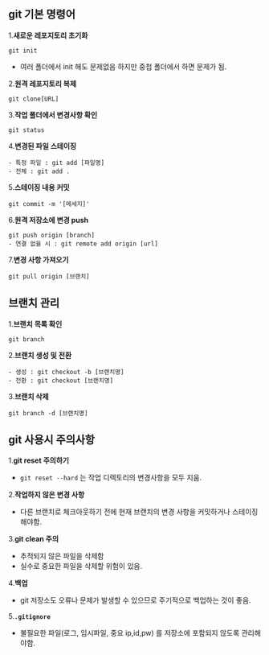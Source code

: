 ## git 기본 명령어

1.**새로운 레포지토리 초기화**

```
git init
```

- 여러 폴더에서 init 해도 문제없음
하지만
중첩 폴더에서 하면 문제가 됨.

2.**원격 레포지토리 복제**

```
git clone[URL]
```
3.**작업 폴더에서 변경사항 확인**
```
git status
```
4.**변경된 파일 스테이징**
```
- 특정 파일 : git add [파일명]
- 전체 : git add .
```
5.**스테이징 내용 커밋**
```
git commit -m '[메세지]'
```
6.**원격 저장소에 변경 push**
```
git push origin [branch]
- 연결 없을 시 : git remote add origin [url]
```
7.**변경 사항 가져오기**
```
git pull origin [브랜치]
```

## 브랜치 관리
1.**브랜치 목록 확인**
```
git branch
```
2.**브랜치 생성 및 전환**
```
- 생성 : git checkout -b [브랜치명]
- 전환 : git checkout [브랜치명]
```
3.**브랜치 삭제**
```
git branch -d [브랜치명]
```

## git 사용시 주의사항

1.**git reset 주의하기**
- `git reset --hard` 는 작업 디렉토리의 변경사항을
모두 지움.

2.**작업하지 않은 변경 사항**
- 다른 브랜치로 체크아웃하기 전에 현재 브랜치의 변경 사항을 커밋하거나 스테이징 해야함.

3.**git clean 주의**
- 추적되지 않은 파일을 삭제함
- 실수로 중요한 파일을 삭제할 위험이 있음.

4.**백업**
- git 저장소도 오류나 문제가 발생할 수 있으므로 주기적으로 백업하는 것이 좋음.

5.**`.gitignore`**
- 불필요한 파일(로그, 임시파일, 중요 ip,id,pw) 를 저장소에 포함되지 않도록 관리해야함.
